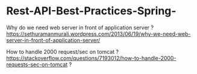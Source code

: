 # Rest-API-Best-Practices-Spring-

Why do we need web server in front of application server ?
https://sethuramanmurali.wordpress.com/2013/06/19/why-we-need-web-server-in-front-of-application-server/

How to handle 2000 request/sec on tomcat ?
https://stackoverflow.com/questions/7193012/how-to-handle-2000-requests-sec-on-tomcat ?
